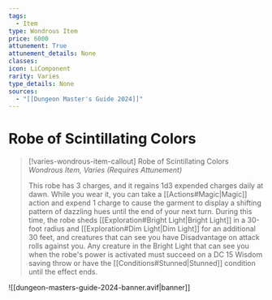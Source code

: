 ```yaml
---
tags:
  - Item
type: Wondrous Item
price: 6000
attunement: True
attunement_details: None
classes:
icon: LiComponent
rarity: Varies
type_details: None
sources: 
  - "[[Dungeon Master's Guide 2024]]"
---
```

# Robe of Scintillating Colors
>[!varies-wondrous-item-callout] Robe of Scintillating Colors
>_Wondrous Item, Varies (Requires Attunement)_
>
>This robe has 3 charges, and it regains 1d3 expended charges daily at dawn. While you wear it, you can take a [[Actions#Magic\|Magic]] action and expend 1 charge to cause the garment to display a shifting pattern of dazzling hues until the end of your next turn. During this time, the robe sheds [[Exploration#Bright Light\|Bright Light]] in a 30-foot radius and [[Exploration#Dim Light\|Dim Light]] for an additional 30 feet, and creatures that can see you have Disadvantage on attack rolls against you. Any creature in the Bright Light that can see you when the robe's power is activated must succeed on a DC 15 Wisdom saving throw or have the [[Conditions#Stunned\|Stunned]] condition until the effect ends.
>


![[dungeon-masters-guide-2024-banner.avif|banner]]